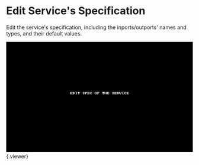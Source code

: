 # Edit Service's Specification

Edit the service's specification, including the inports/outports' names and types, and their default values.

![](./doc/pic/example/add_service/edit_spec.gif){.viewer}
